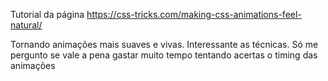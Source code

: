 Tutorial da página https://css-tricks.com/making-css-animations-feel-natural/

Tornando animações mais suaves e vivas. Interessante as técnicas.
Só me pergunto se vale a pena gastar muito tempo tentando acertas o timing das animações